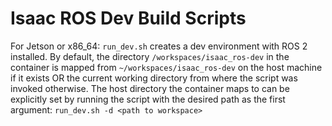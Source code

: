 # Isaac ROS Dev Build Scripts

For Jetson or x86_64:
  `run_dev.sh` creates a dev environment with ROS 2 installed. By default, the directory `/workspaces/isaac_ros-dev` in the container is mapped from `~/workspaces/isaac_ros-dev` on the host machine if it exists OR the current working directory from where the script was invoked otherwise. The host directory the container maps to can be explicitly set by running the script with the desired path as the first argument:
  `run_dev.sh -d <path to workspace>`
